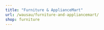 ```yaml
---
title: "Furniture & ApplianceMart"
url: /wausau/furniture-and-appliancemart/
shop: furniture
---
```


